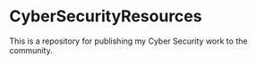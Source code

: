 # CyberSecurityResources
This is a repository for publishing my Cyber Security work to the community.
